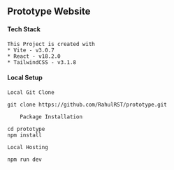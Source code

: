 ## Prototype Website

#### Tech Stack 
    This Project is created with
    * Vite - v3.0.7
    * React - v18.2.0
    * TailwindCSS - v3.1.8

#### Local Setup 
    Local Git Clone
``` 
git clone https://github.com/RahulRST/prototype.git

    Package Installation
```
```
cd prototype
npm install
```
    Local Hosting
```
npm run dev
```